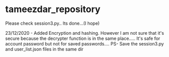 # tameezdar_repository
Please check session3.py.. Its done...(I hope)

23/12/2020 - Added Encryption and hashing. However I am not sure that it's secure because the decrypter function is in the same place..... It's safe for account password but not for saved passwords.... 
PS- Save the session3.py and user_list.json files in the same dir
